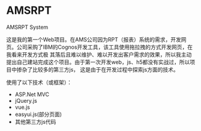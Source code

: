 # AMSRPT
AMSRPT System

这是我的第一个Web项目。在AMS公司因为RPT（报表）系统的需求，开发网页。公司采购了IBM的Cognos开发工具，该工具使用拖拉拽的方式开发网页，在我看来开发方式极
其落后且难以维护、难以开发出客户需求的效果，所以我主动提出自己建站完成这个项目。由于第一次开发web，js、h5都没有实战过，所以项目中掺杂了比较多的第三方js，
这是由于在开发过程中探索js方面的技术。


使用了以下技术（或框架）：
* ASP.Net MVC
* jQuery.js
* vue.js
* easyui.js(部分页面)
* 其他第三方js代码

